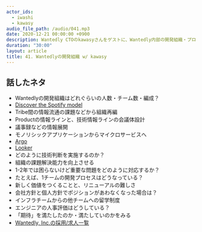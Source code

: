 ```yaml
---
actor_ids:
  - iwashi
  - kawasy 
audio_file_path: /audio/041.mp3
date: 2020-12-21 00:00:00 +0900
description: Wantedly CTOのkawasyさんをゲストに、Wantedly内部の開発組織・プロセス設計・情報流通・評価などについて語っていただいたエピソードです。
duration: "30:00"
layout: article
title: 41. Wantedlyの開発組織 w/ kawasy
---
```


## 話したネタ

- Wantedlyの開発組織はどれぐらいの人数・チーム数・編成？
- [Discover the Spotify model](https://www.atlassian.com/agile/agile-at-scale/spotify)
- Tribe間の情報流通の課題などから組織再編
- Productの情報ラインと、技術情報ラインの会議体設計
- 議事録などの情報展開
- モノリシックアプリケーションからマイクロサービスへ
- [Argo](https://blog.argoproj.io/tagged/cncf)
- [Looker](https://looker.com/)
- どのように技術判断を実施するのか？
- 組織の課題解決能力を向上させる
- 1-2年では困らないけど重要な問題をどのように対応するか？
- たとえば、1チームの開発プロセスはどうなっている？
- 新しく価値をつくることと、リニューアルの難しさ
- 会社方針と個人方針でポジションがあわなくなった場合は？
- インフラチームからの他チームへの留学制度
- エンジニアの人事評価はどうしている？
- 「期待」を満たしたのか・満たしていのかをみる
- [Wantedly, Inc.の採用/求人一覧](https://www.wantedly.com/companies/wantedly/projects)
